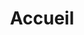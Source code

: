 ---
title: Accueil
visible: true
banner:
    headline: 'Skye prod'
    background_image: micro.jpg
    hero_image: portrait.jpg
    quips:
        - 'donne voix à vos projets'
        - 'et projette sa voix où que vous vouliez'
intro:
    headline: 'Quentin donne de la voix'
    hero_image: micro3.jpg
    byline: 'à tous vos projets'
    blocks:
        - 'Feugiat accumsan lorem eu ac lorem amet sed accumsan donec. Blandit orci porttitor semper. Arcu phasellus tortor enim mi nisi praesent dolor adipiscing. Integer mi sed nascetur cep aliquet augue varius tempus lobortis porttitor accumsan consequat adipiscing lorem dolor.'
        - 'Morbi enim nascetur et placerat lorem sed iaculis neque ante adipiscing adipiscing metus massa. Blandit orci porttitor semper. Arcu phasellus tortor enim mi mi nisi praesent adipiscing. Integer mi sed nascetur cep aliquet augue varius tempus. Feugiat lorem ipsum dolor nullam.'
features:
    items:
        '@taxonomy.pagetype': 'feature'
    order:
        by: default
---